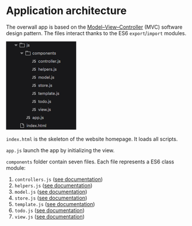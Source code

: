 # Application architecture

The overwall app is based on the [Model–View–Controller](https://en.wikipedia.org/wiki/Model%E2%80%93view%E2%80%93controller) (MVC) software design pattern. The files interact thanks to the ES6 `export`/`import` modules.

![app file structure](/images/app_files_structure.png)

`index.html` is the skeleton of the website homepage. It loads all scripts.

`app.js` launch the app by initializing the view.

`components` folder contain seven files. Each file represents a ES6 class module:

1.  `controllers.js` ([see documentation](/docs/class/js/components/controller.js~Controller.html))
2.  `helpers.js` ([see documentation](docs/class/js/components/helpers.js~Helpers.html))
3.  `model.js` ([see documentation](docs/class/js/components/model.js~Model.html))
4.  `store.js` ([see documentation](docs/class/js/components/store.js~Store.html))
5.  `template.js` ([see documentation](components/template.js~Template.html))
6.  `todo.js` ([see documentation](docs/class/js/components/todo.js~Todo.html))
7.  `view.js` ([see documentation](docs/class/js/components/view.js~View.html))
